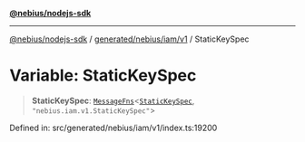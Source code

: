 [**@nebius/nodejs-sdk**](../../../../../README.md)

---

[@nebius/nodejs-sdk](../../../../../README.md) / [generated/nebius/iam/v1](../README.md) / StaticKeySpec

# Variable: StaticKeySpec

> **StaticKeySpec**: [`MessageFns`](../../../../../runtime/protos/core/interfaces/MessageFns.md)\<[`StaticKeySpec`](../interfaces/StaticKeySpec.md), `"nebius.iam.v1.StaticKeySpec"`\>

Defined in: src/generated/nebius/iam/v1/index.ts:19200
